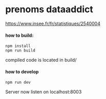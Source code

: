 # prenoms dataaddict

https://www.insee.fr/fr/statistiques/2540004

#### how to build:

```
npm install
npm run build
```

compiled code is located in build/

#### how to develop

```
npm run dev
```

Server now listen on localhost:8003
